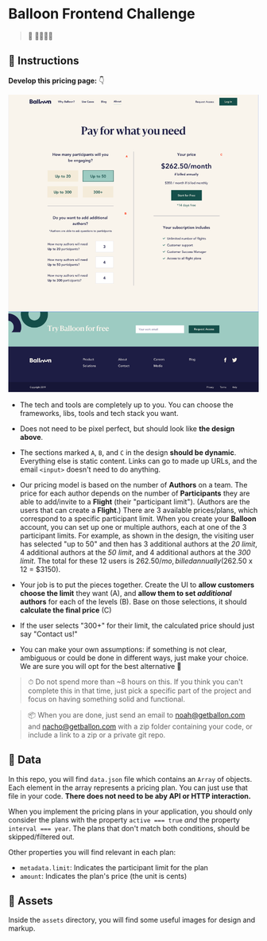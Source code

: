 #  Balloon Frontend Challenge

> 🎈 🙇‍♀️🙇‍♂️

## 📝 Instructions

**Develop this pricing page:** 👇 

![balloon marketing page pricing design](./design.png)

- The tech and tools are completely up to you. You can choose the frameworks, libs, tools and tech stack you want.

- Does not need to be pixel perfect, but should look like **the design above**.

- The sections marked `A`, `B`, and `C` in the design **should be dynamic**. Everything else is static content. Links can go to made up URLs, and the email `<input>` doesn't need to do anything.

- Our pricing model is based on the number of **Authors** on a team. The price for each author depends on the number of **Participants** they are able to add/invite to a **Flight** (their "participant limit"). (Authors are the users that can create a **Flight**.) There are 3 available prices/plans, which correspond to a specific participant limit. When you create your **Balloon** account, you can set up one or multiple authors, each at one of the 3 participant limits. For example, as shown in the design, the visiting user has selected "up to 50" and then has 3 additional authors at the *20 limit*, 4 additional authors at the *50 limit*, and 4 additional authors at the *300 limit*. The total for these 12 users is $262.50/mo, billed annually ($262.50 x 12 = $3150).

- Your job is to put the pieces together. Create the UI to **allow customers choose the limit** they want (A), and **allow them to set *additional* authors** for each of the levels (B). Base on those selections, it should **calculate the final price** (C)

- If the user selects "300+" for their limit, the calculated price should just say "Contact us!"

- You can make your own assumptions: if something is not clear, ambiguous or could be done in different ways, just make your choice. We are sure you will opt for the best alternative 🙂

> ⏱ Do not spend more than ~8 hours on this. If you think you can't complete this in that time, just pick a specific part of the project and focus on having something solid and functional.

> 📦 When you are done, just send an email to [noah@getballon.com](noah@getballon.com) and [nacho@getballon.com](nacho@getballon.com) with a zip folder containing your code, or include a link to a zip or a private git repo.


## 💾 Data

In this repo, you will find `data.json` file which contains an `Array` of objects. Each element in the array represents a pricing plan. You can just use that file in your code. **There does not need to be aby API or HTTP interaction.**

When you implement the pricing plans in your application, you should only consider the plans with the property `active === true` *and* the property `interval === year`. The plans that don't match both conditions, should be skipped/filtered out.

Other properties you will find relevant in each plan:
- `metadata.limit`: Indicates the participant limit for the plan
- `amount`: Indicates the plan's price (the unit is cents)

## 🌉 Assets

Inside the `assets` directory, you will find some useful images for design and markup.
